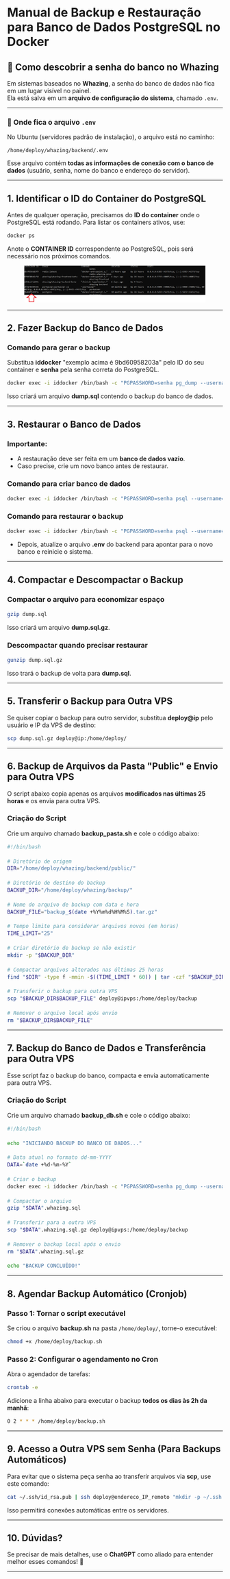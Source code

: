 # Manual de Backup e Restauração para Banco de Dados PostgreSQL no Docker

## 🔑 Como descobrir a senha do banco no Whazing

Em sistemas baseados no **Whazing**, a senha do banco de dados não fica em um lugar visível no painel.\
Ela está salva em um **arquivo de configuração do sistema**, chamado `.env`.

***

### 📂 Onde fica o arquivo `.env`

No Ubuntu (servidores padrão de instalação), o arquivo está no caminho:

```
/home/deploy/whazing/backend/.env
```

Esse arquivo contém **todas as informações de conexão com o banco de dados** (usuário, senha, nome do banco e endereço do servidor).

***



## **1. Identificar o ID do Container do PostgreSQL**

Antes de qualquer operação, precisamos do **ID do container** onde o PostgreSQL está rodando. Para listar os containers ativos, use:

```bash
docker ps
```

Anote o **CONTAINER ID** correspondente ao PostgreSQL, pois será necessário nos próximos comandos.

<figure><img src="../../.gitbook/assets/image (2) (1) (1) (1).png" alt=""><figcaption></figcaption></figure>

***

## **2. Fazer Backup do Banco de Dados**

### **Comando para gerar o backup**

Substitua **iddocker** "exemplo acima é 9bd60958203a" pelo ID do seu container e **senha** pela senha correta do PostgreSQL.

```bash
docker exec -i iddocker /bin/bash -c "PGPASSWORD=senha pg_dump --username=whazing --dbname=postgres" > dump.sql
```

Isso criará um arquivo **dump.sql** contendo o backup do banco de dados.

***

## **3. Restaurar o Banco de Dados**

### **Importante:**

* A restauração deve ser feita em um **banco de dados vazio**.
* Caso precise, crie um novo banco antes de restaurar.

### **Comando para criar banco de dados**

```bash
docker exec -i iddocker /bin/bash -c "PGPASSWORD=senha psql --username=whazing --dbname=postgres -c 'CREATE DATABASE novobanco;'"
```

### **Comando para restaurar o backup**

```bash
docker exec -i iddocker /bin/bash -c "PGPASSWORD=senha psql --username=whazing --dbname=novobanco" < dump.sql
```

* Depois, atualize o arquivo **.env** do backend para apontar para o novo banco e reinicie o sistema.

***

## **4. Compactar e Descompactar o Backup**

### **Compactar o arquivo para economizar espaço**

```bash
gzip dump.sql
```

Isso criará um arquivo **dump.sql.gz**.

### **Descompactar quando precisar restaurar**

```bash
gunzip dump.sql.gz
```

Isso trará o backup de volta para **dump.sql**.

***

## **5. Transferir o Backup para Outra VPS**

Se quiser copiar o backup para outro servidor, substitua **deploy@ip** pelo usuário e IP da VPS de destino:

```bash
scp dump.sql.gz deploy@ip:/home/deploy/
```

***

## **6. Backup de Arquivos da Pasta "Public" e Envio para Outra VPS**

O script abaixo copia apenas os arquivos **modificados nas últimas 25 horas** e os envia para outra VPS.

### **Criação do Script**

Crie um arquivo chamado **backup\_pasta.sh** e cole o código abaixo:

```bash
#!/bin/bash

# Diretório de origem
DIR="/home/deploy/whazing/backend/public/"

# Diretório de destino do backup
BACKUP_DIR="/home/deploy/whazing/backup/"

# Nome do arquivo de backup com data e hora
BACKUP_FILE="backup_$(date +%Y%m%d%H%M%S).tar.gz"

# Tempo limite para considerar arquivos novos (em horas)
TIME_LIMIT="25"

# Criar diretório de backup se não existir
mkdir -p "$BACKUP_DIR"

# Compactar arquivos alterados nas últimas 25 horas
find "$DIR" -type f -mmin -$((TIME_LIMIT * 60)) | tar -czf "$BACKUP_DIR$BACKUP_FILE" -T -

# Transferir o backup para outra VPS
scp "$BACKUP_DIR$BACKUP_FILE" deploy@ipvps:/home/deploy/backup

# Remover o arquivo local após envio
rm "$BACKUP_DIR$BACKUP_FILE"
```

***

## **7. Backup do Banco de Dados e Transferência para Outra VPS**

Esse script faz o backup do banco, compacta e envia automaticamente para outra VPS.

### **Criação do Script**

Crie um arquivo chamado **backup\_db.sh** e cole o código abaixo:

```bash
#!/bin/bash

echo "INICIANDO BACKUP DO BANCO DE DADOS..."

# Data atual no formato dd-mm-YYYY
DATA=`date +%d-%m-%Y`

# Criar o backup
docker exec -i iddocker /bin/bash -c "PGPASSWORD=senha pg_dump --username=whazing --dbname=postgres" > "$DATA".whazing.sql

# Compactar o arquivo
gzip "$DATA".whazing.sql

# Transferir para a outra VPS
scp "$DATA".whazing.sql.gz deploy@ipvps:/home/deploy/backup

# Remover o backup local após o envio
rm "$DATA".whazing.sql.gz

echo "BACKUP CONCLUÍDO!"
```

***

## **8. Agendar Backup Automático (Cronjob)**

### **Passo 1: Tornar o script executável**

Se criou o arquivo **backup.sh** na pasta `/home/deploy/`, torne-o executável:

```bash
chmod +x /home/deploy/backup.sh
```

### **Passo 2: Configurar o agendamento no Cron**

Abra o agendador de tarefas:

```bash
crontab -e
```

Adicione a linha abaixo para executar o backup **todos os dias às 2h da manhã**:

```bash
0 2 * * * /home/deploy/backup.sh
```

***

## **9. Acesso a Outra VPS sem Senha (Para Backups Automáticos)**

Para evitar que o sistema peça senha ao transferir arquivos via **scp**, use este comando:

```bash
cat ~/.ssh/id_rsa.pub | ssh deploy@endereco_IP_remoto "mkdir -p ~/.ssh && cat >> ~/.ssh/authorized_keys"
```

Isso permitirá conexões automáticas entre os servidores.

***

## **10. Dúvidas?**

Se precisar de mais detalhes, use o **ChatGPT** como aliado para entender melhor esses comandos! 🚀

***
